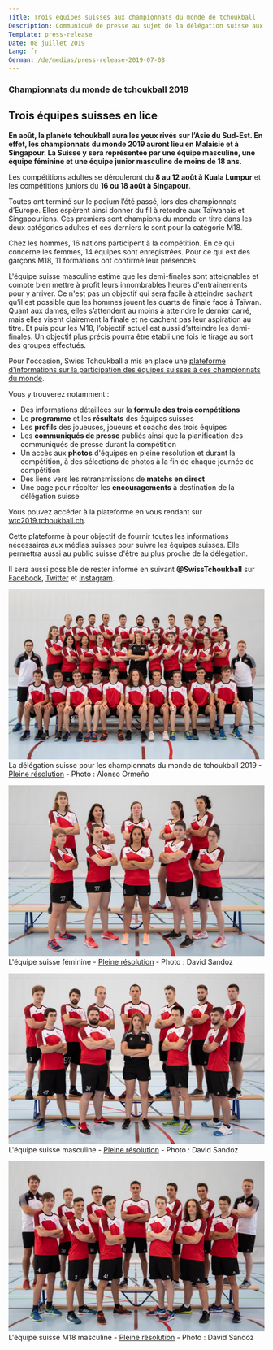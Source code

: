 ```yaml
---
Title: Trois équipes suisses aux championnats du monde de tchoukball
Description: Communiqué de presse au sujet de la délégation suisse aux championnats du monde de tchoukball FITB de 2019
Template: press-release
Date: 08 juillet 2019
Lang: fr
German: /de/medias/press-release-2019-07-08
---
```


### Championnats du monde de&nbsp;tchoukball&nbsp;2019
## Trois équipes suisses en lice

**En août, la planète tchoukball aura les yeux rivés sur l’Asie du Sud-Est. En effet, les championnats du monde 2019 auront lieu en Malaisie et à Singapour. La Suisse y sera représentée par une équipe masculine, une équipe féminine et une équipe junior masculine de moins de 18 ans.**

Les compétitions adultes se dérouleront du **8 au 12 août à Kuala Lumpur** et les compétitions juniors du **16 ou 18 août à Singapour**.

Toutes ont terminé sur le podium l’été passé, lors des championnats d’Europe. Elles espèrent ainsi donner du fil à retordre aux Taïwanais et Singapouriens. Ces premiers sont champions du monde en titre dans les deux catégories adultes et ces derniers le sont pour la catégorie M18.

Chez les hommes, 16 nations participent à la compétition. En ce qui concerne les femmes, 14 équipes sont enregistrées. Pour ce qui est des garçons M18, 11 formations ont confirmé leur présences.

L'équipe suisse masculine estime que les demi-finales sont atteignables et compte bien mettre à profit leurs innombrables heures d'entrainements pour y arriver. Ce n'est pas un objectif qui sera facile à atteindre sachant qu'il est possible que les hommes jouent les quarts de finale face à Taïwan. Quant aux dames, elles s’attendent au moins à atteindre le dernier carré, mais elles visent clairement la finale et ne cachent pas leur aspiration au titre. Et puis pour les M18, l’objectif actuel est aussi d’atteindre les demi-finales. Un objectif plus précis pourra être établi une fois le tirage au sort des groupes effectués.

Pour l'occasion, Swiss Tchoukball a mis en place une [plateforme d'informations sur la participation des équipes suisses à ces championnats du monde](https://wtc2019.tchoukball.ch).

Vous y trouverez notamment :
- Des informations détaillées sur la **formule des trois compétitions**
- Le **programme** et les **résultats** des équipes suisses
- Les **profils** des joueuses, joueurs et coachs des trois équipes
- Les **communiqués de presse** publiés ainsi que la planification des communiqués de presse durant la compétition
- Un accès aux **photos** d'équipes en pleine résolution et durant la compétition, à des sélections de photos à la fin de chaque journée de compétition
- Des liens vers les retransmissions de **matchs en direct**
- Une page pour récolter les **encouragements** à destination de la délégation suisse

Vous pouvez accéder à la plateforme en vous rendant sur [wtc2019.tchoukball.ch](https://wtc2019.tchoukball.ch).

Cette plateforme à pour objectif de fournir toutes les informations nécessaires aux médias suisses pour suivre les équipes suisses. Elle permettra aussi au public suisse d'être au plus proche de la délégation.

Il sera aussi possible de rester informé en suivant **@SwissTchoukball** sur [Facebook](https://facebook.com/SwissTchoukball), [Twitter](https://twitter.com/SwissTchoukball) et [Instagram](https://instagram.com/SwissTchoukball).

![La délégation suisse pour les championnats du monde de tchoukball 2019](/assets/images/photos/20190629_Delegation_WTC2019_AOrmeno_0085_web.jpeg)
La délégation suisse pour les championnats du monde de tchoukball 2019 - [Pleine résolution](https://files.tchoukball.ch/medias/2019/wtc2019/Photos%20d%27%C3%A9quipes/20190629_Delegation_WTC2019_AOrmeno_0085.jpg) - Photo : Alonso Ormeño

![L'équipe suisse féminine](/assets/images/photos/20190629_CadreNational_Femmes_DSandoz_0095_web.jpg)
L'équipe suisse féminine - [Pleine résolution](https://files.tchoukball.ch/medias/2019/wtc2019/Photos%20d%27%C3%A9quipes/20190629_EquipeSuisseFeminine_DSandoz_0095.jpg) - Photo : David Sandoz

![L'équipe suisse masculine](/assets/images/photos/20190629_CadreNational_Hommes_DSandoz_0054_web.jpg)
L'équipe suisse masculine - [Pleine résolution](https://files.tchoukball.ch/medias/2019/wtc2019/Photos%20d%27%C3%A9quipes/20190629_EquipeSuisseMasculine_DSandoz_0054.jpg) - Photo : David Sandoz

![L'équipe suisse M18 masculine](/assets/images/photos/20190629_CadreNational_M18Garcons_DSandoz_0169_web.jpg)
L'équipe suisse M18 masculine - [Pleine résolution](https://files.tchoukball.ch/medias/2019/wtc2019/Photos%20d%27%C3%A9quipes/20190629_EquipeSuisseM18Masculine_DSandoz_0169.jpg) - Photo : David Sandoz